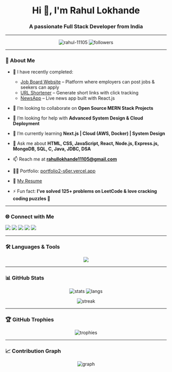 <h1 align="center">Hi 👋, I'm Rahul Lokhande</h1>
<h3 align="center">A passionate Full Stack Developer from India</h3>

---

<p align="center">
  <img src="https://komarev.com/ghpvc/?username=rahul-11105&label=Profile%20views&color=0e75b6&style=flat" alt="rahul-11105" /> 
  <img src="https://img.shields.io/github/followers/rahul-11105?label=Followers&style=social" alt="followers" />
</p>

---

### 🚀 About Me
- 🔭 I have recently completed:  
  - [Job Board Website](https://github.com/rahul-11105/CODSOFT) – Platform where employers can post jobs & seekers can apply  
  - [URL Shortener](https://github.com/rahul-11105/URL_shortner_project) – Generate short links with click tracking  
  - [NewsApp](https://github.com/rahul-11105/NewsApp) – Live news app built with React.js  

- 👯 I’m looking to collaborate on **Open Source MERN Stack Projects**  
- 🤝 I’m looking for help with **Advanced System Design & Cloud Deployment**  
- 🌱 I’m currently learning **Next.js | Cloud (AWS, Docker) | System Design**  
- 💬 Ask me about **HTML, CSS, JavaScript, React, Node.js, Express.js, MongoDB, SQL, C, Java, JDBC, DSA**  
- 📫 Reach me at **rahullokhande11105@gmail.com**  
- 👨‍💻 Portfolio: [portfolio2-s6er.vercel.app](https://portfolio2-s6er.vercel.app/)  
- 📄 [My Resume](https://drive.google.com/file/d/1PJbs0DHgaKp5YCfAcEikkahzwE8Ows2o/view?usp=drivesdk)  
- ⚡ Fun fact: **I’ve solved 125+ problems on LeetCode & love cracking coding puzzles 🧩**  

---

### 🌐 Connect with Me
<p align="left">
<a href="https://twitter.com/rahullokha90999" target="blank"><img src="https://img.shields.io/badge/Twitter-1DA1F2?style=for-the-badge&logo=twitter&logoColor=white"/></a>
<a href="https://linkedin.com/in/rahul-lokhande" target="blank"><img src="https://img.shields.io/badge/LinkedIn-0077B5?style=for-the-badge&logo=linkedin&logoColor=white"/></a>
<a href="https://stackoverflow.com/users/rahul-lokhande" target="blank"><img src="https://img.shields.io/badge/Stackoverflow-FE7A16?style=for-the-badge&logo=stackoverflow&logoColor=white"/></a>
<a href="https://instagram.com/rahul_l_11105" target="blank"><img src="https://img.shields.io/badge/Instagram-E4405F?style=for-the-badge&logo=instagram&logoColor=white"/></a>
<a href="https://leetcode.com/rahul_lokhande" target="blank"><img src="https://img.shields.io/badge/LeetCode-FFA116?style=for-the-badge&logo=leetcode&logoColor=black"/></a>
</p>

---

### 🛠️ Languages & Tools
<p align="center"> 
  <img src="https://skillicons.dev/icons?i=c,java,js,html,css,react,nodejs,express,mongodb,mysql,git,github,redux,linux,postman" />
</p>

---

### 📊 GitHub Stats
<p align="center">
  <img src="https://github-readme-stats.vercel.app/api?username=rahul-11105&show_icons=true&theme=tokyonight" alt="stats" />
  <img src="https://github-readme-stats.vercel.app/api/top-langs?username=rahul-11105&show_icons=true&locale=en&layout=compact&theme=tokyonight" alt="langs" />
</p>

<p align="center">
  <img src="https://github-readme-streak-stats.herokuapp.com/?user=rahul-11105&theme=tokyonight" alt="streak" />
</p>

---

### 🏆 GitHub Trophies
<p align="center"> 
  <img src="https://github-profile-trophy.vercel.app/?username=rahul-11105&theme=onedark&row=1&column=6" alt="trophies"/>
</p>

---

### 📈 Contribution Graph
<p align="center">
  <img src="https://github-readme-activity-graph.vercel.app/graph?username=rahul-11105&theme=react-dark&hide_border=true" alt="graph" />
</p>
